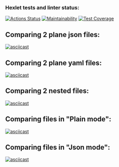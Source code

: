 ### Hexlet tests and linter status:
[![Actions Status](https://github.com/mgrshn/php-project-lvl2/workflows/hexlet-check/badge.svg)](https://github.com/mgrshn/php-project-lvl2/actions)
[![Maintainability](https://api.codeclimate.com/v1/badges/c5174435ea19f3a3db55/maintainability)](https://codeclimate.com/github/mgrshn/php-project-lvl2/maintainability)
[![Test Coverage](https://api.codeclimate.com/v1/badges/c5174435ea19f3a3db55/test_coverage)](https://codeclimate.com/github/mgrshn/php-project-lvl2/test_coverage)  

## Comparing 2 plane json files:
[![asciicast](https://asciinema.org/a/WqJbPVioRizE6AakIPwkOb9pP.svg)](https://asciinema.org/a/WqJbPVioRizE6AakIPwkOb9pP)

## Comparing 2 plane yaml files:
[![asciicast](https://asciinema.org/a/f3cgoQCiyylm6yhjJefhDGeoY.svg)](https://asciinema.org/a/f3cgoQCiyylm6yhjJefhDGeoY)

## Comparing 2 nested files:
[![asciicast](https://asciinema.org/a/SQ0rAOtZ9gWi9z5fxWWMSIqVl.svg)](https://asciinema.org/a/SQ0rAOtZ9gWi9z5fxWWMSIqVl)

## Comparing files in "Plain mode":
[![asciicast](https://asciinema.org/a/FuUf4EXnUNOl37Ezs5hcoXNps.svg)](https://asciinema.org/a/FuUf4EXnUNOl37Ezs5hcoXNps)

## Comparing files in "Json mode":
[![asciicast](https://asciinema.org/a/iTnatPKo3fKms8h3W7CnLZDYI.svg)](https://asciinema.org/a/iTnatPKo3fKms8h3W7CnLZDYI)